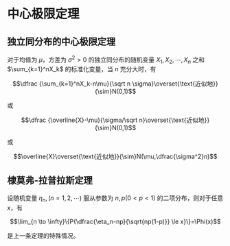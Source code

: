 
# 中心极限定理

## 独立同分布的中心极限定理

对于均值为 $\mu$，方差为 $\sigma^2>0$ 的独立同分布的随机变量 $X_1, X_2, \cdots, X_n$ 之和 $\sum_{k=1}^nX_k$ 的标准化变量，当 $n$ 充分大时，有  

$$\dfrac {\sum_{k=1}^nX_k-n\mu}{\sqrt n \sigma}\overset{\text{近似地}}{\sim}N(0,1)$$

或

$$\dfrac {\overline{X}-\mu}{\sigma/\sqrt n}\overset{\text{近似地}}{\sim}N(0,1)$$

或 

$$\overline{X}\overset{\text{近似地}}{\sim}N(\mu,\dfrac{\sigma^2}n)$$

## 棣莫弗-拉普拉斯定理

设随机变量 $\eta_n, (n=1,2,\cdots)$ 服从参数为 $n, p(0 < p < 1)$ 的二项分布，则对于任意 $x$，有 

$$\lim_{n \to \infty}\{P{\dfrac{\eta_n-np}{\sqrt{np(1-p)}} \le x}\}=\Phi(x)$$

是上一条定理的特殊情况。


